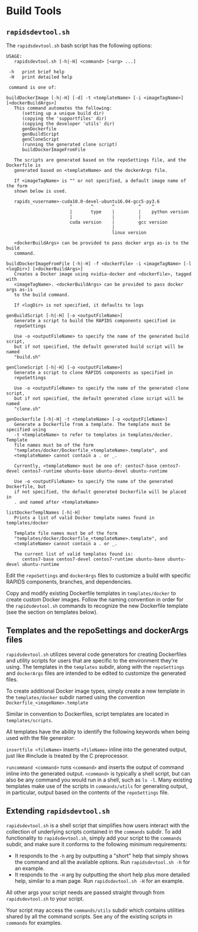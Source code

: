 # Build Tools

## `rapidsdevtool.sh`

The `rapidsdevtool.sh` bash script has the following options:

```
USAGE:
   rapidsdevtool.sh [-h|-H] <command> [<arg> ...]

 -h   print brief help
 -H   print detailed help

 command is one of:

buildDockerImage [-h|-H] [-d] -t <templateName> [-i <imageTagName>] [<dockerBuildArgs>]
   This command automates the following:
      (setting up a unique build dir)
      (copying the 'supportfiles' dir)
      (copying the developer 'utils' dir)
      genDockerfile
      genBuildScript
      genCloneScript
      (running the generated clone script)
      buildDockerImageFromFile

   The scripts are generated based on the repoSettings file, and the Dockerfile is
   generated based on <templateName> and the dockerArgs file.

   If <imageTagName> is "" or not specified, a default image name of the form
   shown below is used.

   rapids_<username>-cuda10.0-devel-ubuntu16.04-gcc5-py3.6
                        ^       ^       ^         ^    ^
                        |       type    |         |    python version
                        |               |         |
                        cuda version    |         gcc version
                                        |
                                        linux version

   <dockerBuildArgs> can be provided to pass docker args as-is to the build
   command.

buildDockerImageFromFile [-h|-H] -f <dockerFile> -i <imageTagName> [-l <logDir>] [<dockerBuildArgs>]
   Creates a Docker image using nvidia-docker and <dockerFile>, tagged with
   <imageTagName>. <dockerBuildArgs> can be provided to pass docker args as-is
   to the build command.

   If <logDir> is not specified, it defaults to logs

genBuildScript [-h|-H] [-o <outputFileName>]
   Generate a script to build the RAPIDS components specified in
   repoSettings

   Use -o <outputFileName> to specify the name of the generated build script,
   but if not specified, the default generated build script will be named
   "build.sh"

genCloneScript [-h|-H] [-o <outputFileName>]
   Generate a script to clone RAPIDS components as specified in
   repoSettings

   Use -o <outputFileName> to specify the name of the generated clone script,
   but if not specified, the default generated clone script will be named
   "clone.sh"

genDockerfile [-h|-H] -t <templateName> [-o <outputFileName>]
   Generate a Dockerfile from a template. The template must be specified using
   -t <templateName> to refer to templates in templates/docker. Template
   file names must be of the form
   "templates/docker/Dockerfile_<templateName>.template", and
   <templateName> cannot contain a . or _.

   Currently, <templateName> must be one of: centos7-base centos7-devel centos7-runtime ubuntu-base ubuntu-devel ubuntu-runtime

   Use -o <outputFileName> to specify the name of the generated Dockerfile, but
   if not specified, the default generated Dockerfile will be placed in
   . and named after <templateName>

listDockerTemplNames [-h|-H]
   Prints a list of valid Docker template names found in templates/docker

   Template file names must be of the form
   "templates/docker/Dockerfile_<templateName>.template", and
   <templateName> cannot contain a . or _.

   The current list of valid templates found is:
      centos7-base centos7-devel centos7-runtime ubuntu-base ubuntu-devel ubuntu-runtime
```

Edit the `repoSettings` and `dockerArgs` files to customize a build with specific RAPIDS components, branches, and dependencies.

Copy and modify existing Dockerfile templates in `templates/docker` to create custom Docker images. Follow the naming convention in order for the `rapidsdevtool.sh` commands to recognize the new Dockerfile template (see the section on templates below).

## Templates and the repoSettings and dockerArgs files

`rapidsdevtool.sh` utilizes several code generators for creating Dockerfiles and utility scripts for users that are specific to the environment they're using. The templates in the `templates` subdir, along with the `repoSettings` and `dockerArgs` files are intended to be edited to customize the generated files.

To create additional Docker image types, simply create a new template in the `templates/docker` subdir named using the convention `Dockerfile_<imageName>.template`

Similar in convention to Dockerfiles, script templates are located in `templates/scripts`.

All templates have the ability to identify the following keywords when being used with the file generator:

`insertfile <fileName>` inserts `<fileName>` inline into the generated output, just like #include is treated by the C preprocessor.

`runcommand <command>` runs `<command>` and inserts the output of command inline into the generated output. `<command>` is typically a shell script, but can also be any command you would run in a shell, such as `ls -l`.
Many existing templates make use of the scripts in `commands/utils` for generating output, in particular, output based on the contents of the `repoSettings` file.

## Extending `rapidsdevtool.sh`

`rapidsdevtool.sh` is a shell script that simplifies how users interact with the collection of underlying scripts contained in the `commands` subdir. To add functionality to `rapidsdevtool.sh`, simply add your script to the `commands` subdir, and make sure it conforms to the following minimum requirements:

- It responds to the `-h` arg by outputting a "short" help that simply shows the command and all the available options. Run `rapidsdevtool.sh -h` for an example.
- It responds to the `-H` arg by outputting the short help plus more detailed help, similar to a man page. Run `rapidsdevtool.sh -H` for an example.

All other args your script needs are passed straight through from `rapidsdevtool.sh` to your script.

Your script may access the `commands/utils` subdir which contains utilities shared by all the command scripts. See any of the existing scripts in `commands` for examples.
